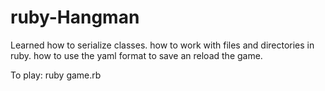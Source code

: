 # ruby-Hangman

Learned how to serialize classes. how to work with files and directories in ruby.
how to use the yaml format to save an reload the game.

To play:
ruby game.rb
